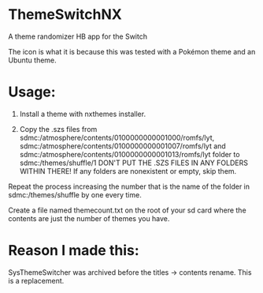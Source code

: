# ThemeSwitchNX
A theme randomizer HB app for the Switch

The icon is what it is because this was tested with a Pokémon theme and an Ubuntu theme.  

# Usage: 

1. Install a theme with nxthemes installer.  

2. Copy the .szs files from sdmc:/atmosphere/contents/0100000000001000/romfs/lyt, sdmc:/atmosphere/contents/0100000000001007/romfs/lyt and sdmc:/atmosphere/contents/0100000000001013/romfs/lyt folder to sdmc:/themes/shuffle/1 DON'T PUT THE .SZS FILES IN ANY FOLDERS WITHIN THERE!  If any folders are nonexistent or empty, skip them.

Repeat the process increasing the number that is the name of the folder in sdmc:/themes/shuffle by one every time.  

Create a file named themecount.txt on the root of your sd card where the contents are just the number of themes you have.  

# Reason I made this:

SysThemeSwitcher was archived before the titles -> contents rename.  This is a replacement.  
